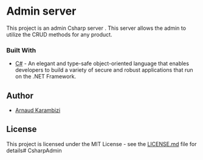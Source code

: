 # Admin server
This project is an admin Csharp server . This server  allows the admin to utilize the CRUD methods for any product.


### Built With

 
* [C#](https://docs.microsoft.com/en-us/dotnet/csharp/) - An elegant and type-safe object-oriented language that enables developers to build a variety of secure and robust applications that run on the .NET Framework.
 



## Author
* [Arnaud Karambizi](https://github.com/ArnaudKarambizi)

## License

This project is licensed under the MIT License - see the [LICENSE.md](LICENSE.md) file for details# CsharpAdmin